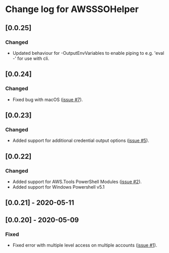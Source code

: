 # Change log for AWSSSOHelper

## [0.0.25]

### Changed

- Updated behaviour for -OutputEnvVariables to enable piping to e.g. 'eval -' for use with cli.

## [0.0.24]

### Changed

- Fixed bug with macOS
  ([issue #7](https://github.com/e0c615c8e4d846ef817cd5063a88716c/AWSSSOHelper/issues/7)).

## [0.0.23]

### Changed

- Added support for additional credential output options
  ([issue #5](https://github.com/e0c615c8e4d846ef817cd5063a88716c/AWSSSOHelper/issues/5)).

## [0.0.22]

### Changed

- Added support for AWS.Tools PowerShell Modules
  ([issue #2](https://github.com/e0c615c8e4d846ef817cd5063a88716c/AWSSSOHelper/issues/2)).
- Added support for Windows Powershell v5.1

## [0.0.21] - 2020-05-11

## [0.0.20] - 2020-05-09

### Fixed

- Fixed error with multiple level access on multiple accounts
  ([issue #1](https://github.com/e0c615c8e4d846ef817cd5063a88716c/AWSSSOHelper/issues/1)).
